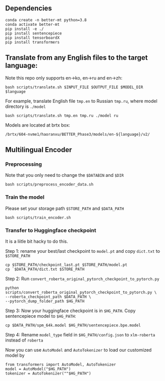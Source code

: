 ## Dependencies
```
conda create -n better-mt python=3.8
conda activate better-mt
pip install -e ./
pip install sentencepiece
pip install tensorboardX
pip install transformers
```

## Translate from any English files to the target language:
Note this repo only supports en->ko, en->ru and en->zh:
```
bash scripts/translate.sh $INPUT_FILE $OUTPUT_FILE $MODEL_DIR $language
```
For example, translate English file `tmp.en` to Russian `tmp.ru`, where model directory is `./model`
```
bash scripts/translate.sh tmp.en tmp.ru ./model ru
```
Models are located at brtx box:
```
/brtx/604-nvme1/haoranxu/BETTER_Phase3/models/en-${language}/v2/
```

## Multilingual Encoder
### Preprocessing
Note that you only need to change the `$DATABIN` and `$DIR`
```
bash scripts/preprocess_encoder_data.sh
```

### Train the model
Please set your storage path `$STORE_PATH` and `$DATA_PATH`
```
bash scripts/train_encoder.sh
```

### Transfer to Huggingface checkpoint
It is a liitle bit hacky to do this.

Step 1: rename your best/last checkpoint to `model.pt` and copy `dict.txt` to `$STORE_PATH`
```
cp $STORE_PATH/checkpoint_last.pt $STORE_PATH/model.pt
cp `$DATA_PATH/dict.txt $STORE_PATH
```

Step 2: 
Run `convert_roberta_original_pytorch_checkpoint_to_pytorch.py`
```
python scripts/convert_roberta_original_pytorch_checkpoint_to_pytorch.py \
--roberta_checkpoint_path $DATA_PATH \
--pytorch_dump_folder_path $HG_PATH
```
Step 3:
Now your huggingface checkpoint is in `$HG_PATH`. Copy sentencepiece model to `$HG_PATH`:
```
cp $DATA_PATH/spm_64k.model $HG_PATH/sentencepiece.bpe.model
```
Step 4: Rename `model_type` field in `$HG_PATH/config.json` to `xlm-roberta` instead of `roberta`

Now you can use `AutoModel` and `AutoTokenizer` to load our customized model by
```
from transformers import AutoModel, AutoTokenizer
model = AutoModel("$HG_PATH")
tokenizer = AutoTokenizer(""$HG_PATH")
```
